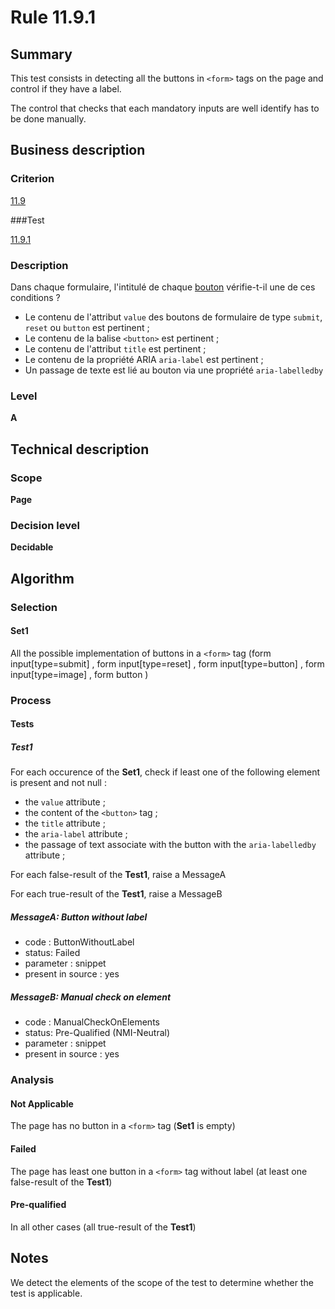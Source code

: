 # Rule 11.9.1

## Summary

This test consists in detecting all the buttons in `<form>` tags on the page and control if they have a label.

The control that checks that each mandatory inputs are well identify has to be done manually.

## Business description

### Criterion

[11.9](http://references.modernisation.gouv.fr/rgaa/criteres.html#crit-11-9)

###Test

[11.9.1](http://references.modernisation.gouv.fr/rgaa/criteres.html#test-11-9-1)

### Description

Dans chaque formulaire, l'intitul&eacute; de chaque <a href="http://references.modernisation.gouv.fr/referentiel-technique-0#mBtnForm">bouton</a> v&eacute;rifie-t-il une de ces conditions ? 
 
 *  Le contenu de l'attribut `value` des boutons de formulaire de type `submit`, `reset` ou `button` est pertinent ;
 *  Le contenu de la balise `<button>` est pertinent ;
 *  Le contenu de l'attribut `title` est pertinent ;
 *  Le contenu de la propri&eacute;t&eacute; ARIA `aria-label` est pertinent ;
 *  Un passage de texte est li&eacute; au bouton via une propri&eacute;t&eacute; `aria-labelledby`

### Level

**A**

## Technical description

### Scope

**Page**

### Decision level

**Decidable**

## Algorithm

### Selection

#### Set1

All the possible implementation of buttons in a `<form>` tag (form input[type=submit] , form input[type=reset] , form input[type=button] , form input[type=image] , form button  )

### Process

#### Tests

##### Test1

For each occurence of the **Set1**, check if least one of the following element is present and not null :
*  the `value` attribute ;
*  the content of the `<button>` tag ;
*  the `title` attribute ;
*  the `aria-label` attribute ;
*  the passage of text associate with the button with the `aria-labelledby` attribute ;

For each false-result of the **Test1**, raise a MessageA

For each true-result of the **Test1**, raise a MessageB

##### MessageA: Button without label

-   code : ButtonWithoutLabel
-   status: Failed
-   parameter : snippet
-   present in source : yes

##### MessageB: Manual check on element

-   code : ManualCheckOnElements
-   status: Pre-Qualified (NMI-Neutral)
-   parameter : snippet
-   present in source : yes

### Analysis

#### Not Applicable

The page has no button in a `<form>` tag (**Set1** is empty)

#### Failed

The page has least one button in a `<form>` tag without label (at least one false-result of the **Test1**)

#### Pre-qualified

In all other cases (all true-result of the **Test1**)

## Notes

We detect the elements of the scope of the test to determine whether the
test is applicable.

